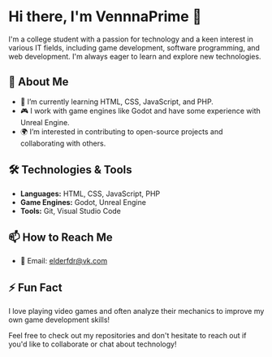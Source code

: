 # Hi there, I'm VennnaPrime 👋

I'm a college student with a passion for technology and a keen interest in various IT fields, including game development, software programming, and web development. I'm always eager to learn and explore new technologies.

## 🌱 About Me
- 🔭 I’m currently learning HTML, CSS, JavaScript, and PHP.
- 🎮 I work with game engines like Godot and have some experience with Unreal Engine.
- 🌍 I’m interested in contributing to open-source projects and collaborating with others.

## 🛠️ Technologies & Tools
- **Languages:** HTML, CSS, JavaScript, PHP
- **Game Engines:** Godot, Unreal Engine
- **Tools:** Git, Visual Studio Code

## 📫 How to Reach Me
- 📧 Email: elderfdr@vk.com

## ⚡ Fun Fact
I love playing video games and often analyze their mechanics to improve my own game development skills!

Feel free to check out my repositories and don't hesitate to reach out if you'd like to collaborate or chat about technology!
